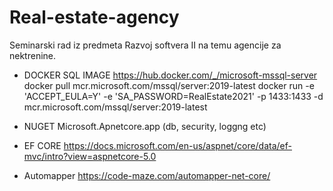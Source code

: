 # Real-estate-agency
Seminarski rad iz predmeta Razvoj softvera II na temu agencije za nektrenine.

* DOCKER SQL IMAGE https://hub.docker.com/_/microsoft-mssql-server
    docker pull mcr.microsoft.com/mssql/server:2019-latest
    docker run -e 'ACCEPT_EULA=Y' -e 'SA_PASSWORD=RealEstate2021' -p 1433:1433 -d mcr.microsoft.com/mssql/server:2019-latest

* NUGET Microsoft.Apnetcore.app (db, security, loggng etc)

* EF CORE
    https://docs.microsoft.com/en-us/aspnet/core/data/ef-mvc/intro?view=aspnetcore-5.0

* Automapper https://code-maze.com/automapper-net-core/